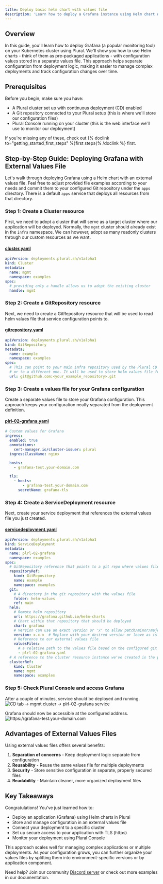 ```yaml
---
title: Deploy basic helm chart with values file
description: 'Learn how to deploy a Grafana instance using Helm chart with configuration values stored in a separate values file, including ingress setup and TLS configuration'
---
```


## Overview

In this guide, you'll learn how to deploy Grafana (a popular monitoring tool) on your Kubernetes cluster using Plural.
We'll show you how to use Helm charts - think of them as pre-packaged applications - with configuration values stored in a separate values file.
This approach helps separate configuration from deployment logic, making it easier to manage complex deployments and track
configuration changes over time.

## Prerequisites

Before you begin, make sure you have:

- A Plural cluster set up with continuous deployment (CD) enabled
- A Git repository connected to your Plural setup (this is where we'll store our configuration files)
- Plural Console running on your cluster (this is the web interface we'll use to monitor our deployment)

If you're missing any of these, check out {% doclink to="getting_started_first_steps" %}first steps{% /doclink %} first.

## Step-by-Step Guide: Deploying Grafana with External Values File
Let's walk through deploying Grafana using a Helm chart with an external values file. Feel free to adjust provided file
examples according to your needs and commit them to your configured Git repository under the `apps` directory. There is a
default `apps` service that deploys all resources from that directory.

### Step 1: Create a Cluster resource
First, we need to adopt a cluster that will serve as a target cluster where our application will be deployed. Normally,
the `mgmt` cluster should already exist in the `infra` namespace. We can however, adopt as many readonly clusters through
our custom resources as we want.

#### [cluster.yaml](#TODO)
```yaml
apiVersion: deployments.plural.sh/v1alpha1
kind: Cluster
metadata:
  name: mgmt
  namespace: examples
spec:
  # providing only a handle allows us to adopt the existing cluster
  handle: mgmt
```

### Step 2: Create a GitRepository resource
Next, we need to create a GitRepository resource that will be used to read helm values file that service configuration
points to.

#### [gitrepository.yaml](#TODO)
```yaml
apiVersion: deployments.plural.sh/v1alpha1
kind: GitRepository
metadata:
  name: example
  namespace: examples
spec:
  # This can point to your main infra repository used by the Plural CD engine
  # or to a different one. It will be used to store helm values file for our service.
  url: git@github.com:<your_example_repository>.git
```

### Step 3: Create a values file for your Grafana configuration
Create a separate values file to store your Grafana configuration. This approach keeps your configuration neatly separated from the deployment definition.

#### [plrl-02-grafana.yaml](#TODO)
```yaml
# Custom values for Grafana
ingress:
  enabled: true
  annotations:
    cert-manager.io/cluster-issuer: plural
  ingressClassName: nginx
  
  hosts:
    - grafana-test.your-domain.com

  tls:
    - hosts:
        - grafana-test.your-domain.com
      secretName: grafana-tls
```
### Step 4: Create a ServiceDeployment resource
Next, create your service deployment that references the external values file you just created.

#### [servicedeployment.yaml](#TODO)
```yaml
apiVersion: deployments.plural.sh/v1alpha1
kind: ServiceDeployment
metadata:
  name: plrl-02-grafana
  namespace: examples
spec:
  # GitRepository reference that points to a git repo where values file is stored
  repositoryRef:
    kind: GitRepository
    name: example
    namespace: examples
  git:
    # A directory in the git repository with the values file
    folder: helm-values
    ref: main
  helm:
    # Remote helm repository
    url: https://grafana.github.io/helm-charts
    # Chart within that repository that should be deployed
    chart: grafana
    # Version can use an exact version or 'x' to allow patch/minor/major version bumps without user interaction
    version: x.x.x  # Replace with your desired version or leave as is to always use the latest version
    # Reference to our external values file
    valuesFiles:
      # a relative path to the values file based on the configured git folder
      - plrl-02-grafana.yaml
  # A reference to the cluster resource instance we've created in the previous step
  clusterRef:
    kind: Cluster
    name: mgmt
    namespace: examples
```

### Step 5: Check Plural Console and access Grafana
After a couple of minutes, service should be deployed and running.
![](/assets/examples/plrl-02-grafana-1.png 'CD tab -> mgmt cluster -> plrl-02-grafana service')

Grafana should now be accessible at the configured address.
![](/assets/examples/plrl-01-grafana-2.png 'https://grafana-test.your-domain.com')

## Advantages of External Values Files
Using external values files offers several benefits:
1. **Separation of concerns** - Keep deployment logic separate from configuration
3. **Reusability** - Reuse the same values file for multiple deployments
4. **Security** - Store sensitive configuration in separate, properly secured files
5. **Readability** - Maintain cleaner, more organized deployment files

## Key Takeaways
Congratulations! You've just learned how to:
- Deploy an application (Grafana) using Helm charts in Plural
- Store and manage configuration in an external values file
- Connect your deployment to a specific cluster
- Set up secure access to your application with TLS (https)
- Monitor your deployment using Plural Console

This approach scales well for managing complex applications or multiple deployments. As your configuration grows, you can further organize your values files by splitting them into environment-specific versions or by application component.

Need help? Join our community [Discord server](https://discord.com/invite/bEBAMXV64s) or check out more examples in our documentation.
